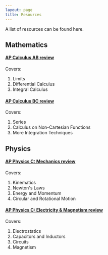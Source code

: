 ```yaml
---
layout: page
title: Resources
---
```


A list of resources can be found here.

## Mathematics

#### [AP Calculus AB review](/files/resources/CalcAB.pdf)

Covers:

1. Limits
2. Differential Calculus
3. Integral Calculus

#### [AP Calculus BC review](/files/resources/CalcBC.pdf)

Covers:

1. Series
2. Calculus on Non-Cartesian Functions
3. More Integration Techniques

## Physics

#### [AP Physics C: Mechanics review](/files/resources/PhysCMech.pdf)

Covers:

1. Kinematics
2. Newton's Laws
3. Energy and Momentum
4. Circular and Rotational Motion

#### [AP Physics C: Electricity & Magnetism review](/files/resources/PhysCEM.pdf)

Covers:

1. Electrostatics
2. Capacitors and Inductors
3. Circuits
4. Magnetism
